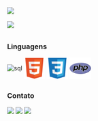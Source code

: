 <div>
  <img align="center" height="180em" src="https://github-readme-stats.vercel.app/api?username=LeandroGuel&show_icons=true&theme=dark&include_all_commits=true">
</div>
<br>
<div>
  <img height="180em" src="https://github-readme-stats.vercel.app/api/top-langs/?username=LeandroGuel&layout=compact&langs_count=16&theme=dark">
</div>

##
<h3>Linguagens</h3>
<div style="display: inline_block">
  <img align="center" alt="sql" height="50" src="https://user-images.githubusercontent.com/4249331/52232852-e2c4f780-28bd-11e9-835d-1e3cf3e43888.png">
  <img align="center" alt="html" height="50" src="https://raw.githubusercontent.com/devicons/devicon/master/icons/html5/html5-original.svg">
  <img align="center" alt="css" height="50" src="https://raw.githubusercontent.com/devicons/devicon/master/icons/css3/css3-original.svg">
  <img align="center" alt="php" height="50" src="https://raw.githubusercontent.com/devicons/devicon/master/icons/php/php-original.svg">
</div>

##
<h3>Contato</h3>
<div>
  <a href="mailto:leandroguel@outlook.com.br"><img src="https://img.shields.io/badge/Microsoft_Outlook-0078D4?style=for-the-badge&logo=microsoft-outlook&logoColor=white" target="_blank"></a>
  <a herf="https://www.instagram.com/leandro_guel/"><img src="https://img.shields.io/badge/Instagram-E4405F?style=for-the-badge&logo=instagram&logoColor=white"></a>
  <a href="https://www.linkedin.com/in/leandro-guel/"><img src="https://img.shields.io/badge/LinkedIn-0077B5?style=for-the-badge&logo=linkedin&logoColor=white"></a>
</div>
